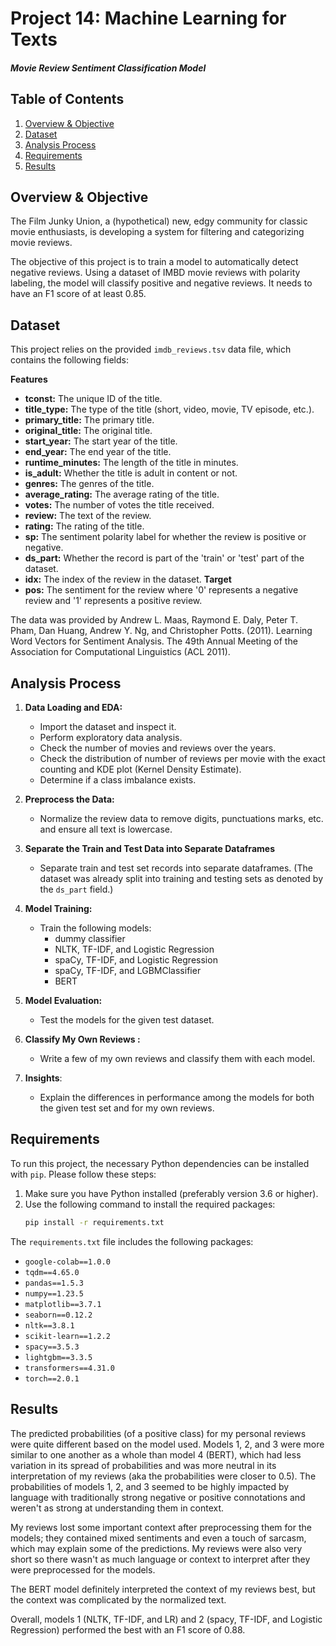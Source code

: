 # Project 14: Machine Learning for Texts
#### *Movie Review Sentiment Classification Model*

## Table of Contents

1. [Overview & Objective](#overview_objective)
2. [Dataset](#dataset)
3. [Analysis Process](#analysis-process)
4. [Requirements](#requirements)
5. [Results](#results)

## Overview & Objective <a id="overview_objective"></a>

The Film Junky Union, a (hypothetical) new, edgy community for classic movie enthusiasts, is developing a system for filtering and categorizing movie reviews.

The objective of this project is to train a model to automatically detect negative reviews. Using a dataset of IMBD movie reviews with polarity labeling, the model will classify positive and negative reviews. It needs to have an F1 score of at least 0.85.


## Dataset <a id="dataset"></a>

This project relies on the provided `imdb_reviews.tsv` data file, which contains the following fields:

**Features**
 - **tconst:** The unique ID of the title.
 - **title_type:** The type of the title (short, video, movie, TV episode, etc.).
 - **primary_title:** The primary title.
 - **original_title:**	The original title.
 - **start_year:** The start year of the title.
 - **end_year:** The end year of the title.
 - **runtime_minutes:**	The length of the title in minutes.
 - **is_adult:** Whether the title is adult in content or not.
 - **genres:**	The genres of the title.
 - **average_rating:**	The average rating of the title.
 - **votes:** The number of votes the title received.
 - **review:**	The text of the review.
 - **rating:**	The rating of the title.
 - **sp:**	The sentiment polarity label for whether the review is positive or negative.
 - **ds_part:**	Whether the record is part of the 'train' or 'test' part of the dataset.
 - **idx:** The index of the review in the dataset.
**Target**
 - **pos:**	The sentiment for the review where '0' represents a negative review and '1' represents a positive review.

The data was provided by Andrew L. Maas, Raymond E. Daly, Peter T. Pham, Dan Huang, Andrew Y. Ng, and Christopher Potts. (2011). Learning Word Vectors for Sentiment Analysis. The 49th Annual Meeting of the Association for Computational Linguistics (ACL 2011).

## Analysis Process <a id="analysis-process"></a>

1. **Data Loading and EDA:**
   - Import the dataset and inspect it.
   - Perform exploratory data analysis.
    - Check the number of movies and reviews over the years.
    - Check the distribution of number of reviews per movie with the exact counting and KDE plot (Kernel Density Estimate).
    - Determine if a class imbalance exists.

2. **Preprocess the Data:**
    - Normalize the review data to remove digits, punctuations marks, etc. and ensure all text is lowercase.

3. **Separate the Train and Test Data into Separate Dataframes**
    - Separate train and test set records into separate dataframes. (The dataset was already split into training and testing sets as denoted by the `ds_part` field.)

4. **Model Training:**
    - Train the following models:
        - dummy classifier
        - NLTK, TF-IDF, and Logistic Regression
        - spaCy, TF-IDF, and Logistic Regression
        - spaCy, TF-IDF, and LGBMClassifier
        - BERT

5. **Model Evaluation:**
    - Test the models for the given test dataset.

6. **Classify My Own Reviews :**
    - Write a few of my own reviews and classify them with each model.

7. **Insights**:
   - Explain the differences in performance among the models for both the given test set and for my own reviews. 

## Requirements <a id="requirements"></a>

To run this project, the necessary Python dependencies can be installed with `pip`. Please follow these steps:

1. Make sure you have Python installed (preferably version 3.6 or higher).
2. Use the following command to install the required packages:
    ```sh
    pip install -r requirements.txt
    ```
The `requirements.txt` file includes the following packages:
- `google-colab==1.0.0`
- `tqdm==4.65.0`
- `pandas==1.5.3`
- `numpy==1.23.5`
- `matplotlib==3.7.1`
- `seaborn==0.12.2`
- `nltk==3.8.1`
- `scikit-learn==1.2.2`
- `spacy==3.5.3`
- `lightgbm==3.3.5`
- `transformers==4.31.0`
- `torch==2.0.1`
   

## Results <a id="results"></a>

The predicted probabilities (of a positive class) for my personal reviews were quite different based on the model used. Models 1, 2, and 3 were more similar to one another as a whole than model 4 (BERT), which had less variation in its spread of probabilities and was more neutral in its interpretation of my reviews (aka the probabilities were closer to 0.5). The probabilities of models 1, 2, and 3 seemed to be highly impacted by language with traditionally strong negative or positive connotations and weren't as strong at understanding them in context.

My reviews lost some important context after preprocessing them for the models; they contained mixed sentiments and even a touch of sarcasm, which may explain some of the predictions. My reviews were also very short so there wasn't as much language or context to interpret after they were preprocessed for the models.

The BERT model definitely interpreted the context of my reviews best, but the context was complicated by the normalized text.

Overall, models 1 (NLTK, TF-IDF, and LR) and 2 (spacy, TF-IDF, and Logistic Regression) performed the best with an F1 score of 0.88.

